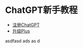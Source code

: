 # ChatGPT新手教程

* [注册ChatGPT](chatgpt/ToChatGPT.md)
* [升级Plus](chatgpt-plus/ToPlus.md)


asdfasd ads as d
